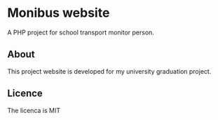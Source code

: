 # Monibus website

A PHP project for school transport monitor person.

## About
This project website is developed for my university graduation project. 

## Licence

The licenca is MIT